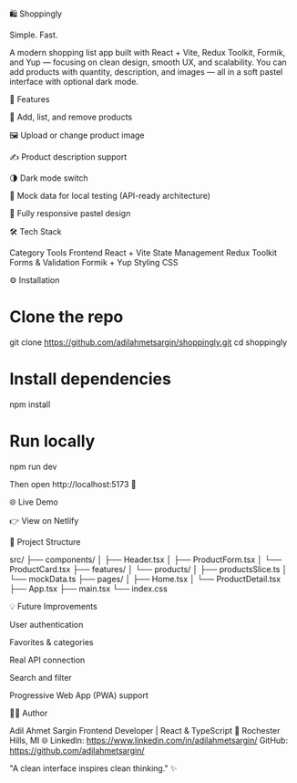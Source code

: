 🛍️ Shoppingly

Simple. Fast.

A modern shopping list app built with React + Vite, Redux Toolkit, Formik, and Yup — focusing on clean design, smooth UX, and scalability.
You can add products with quantity, description, and images — all in a soft pastel interface with optional dark mode.

🚀 Features

🧺 Add, list, and remove products

🖼️ Upload or change product image

✍️ Product description support

🌗 Dark mode switch

💾 Mock data for local testing (API-ready architecture)

📱 Fully responsive pastel design

🛠️ Tech Stack

Category	          Tools
Frontend	          React + Vite
State Management	  Redux Toolkit
Forms & Validation	Formik + Yup
Styling	CSS

⚙️ Installation

# Clone the repo
git clone https://github.com/adilahmetsargin/shoppingly.git
cd shoppingly

# Install dependencies
npm install

# Run locally
npm run dev

Then open http://localhost:5173  🚀


🌐 Live Demo

👉 View on Netlify

🧩 Project Structure

src/
 ├── components/
 │    ├── Header.tsx
 │    ├── ProductForm.tsx
 │    └── ProductCard.tsx
 ├── features/
 │    └── products/
 │         ├── productsSlice.ts
 │         └── mockData.ts
 ├── pages/
 │    ├── Home.tsx
 │    └── ProductDetail.tsx
 ├── App.tsx
 ├── main.tsx
 └── index.css


💡 Future Improvements

User authentication

Favorites & categories

Real API connection

Search and filter

Progressive Web App (PWA) support

🧑‍💻 Author

Adil Ahmet Sargin
Frontend Developer | React & TypeScript
📍 Rochester Hills, MI
🌐 LinkedIn: https://www.linkedin.com/in/adilahmetsargin/
   GitHub:   https://github.com/adilahmetsargin/

"A clean interface inspires clean thinking." ✨
